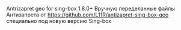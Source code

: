 Antrizapret geo for sing-box 1.8.0+
Вручную переделанные файлы Антизапрета от https://github.com/L11R/antizapret-sing-box-geo специально под новую версию Sing-box
